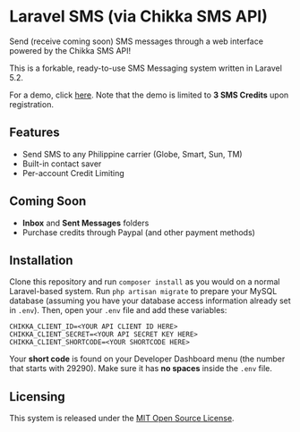 # Laravel SMS (via Chikka SMS API)

Send (receive coming soon) SMS messages through a web interface powered by the Chikka SMS API!

This is a forkable, ready-to-use SMS Messaging system written in Laravel 5.2.

For a demo, click [here](http://sms.simplyliam.com/). Note that the demo is limited to **3 SMS Credits** upon registration.

## Features

* Send SMS to any Philippine carrier (Globe, Smart, Sun, TM)
* Built-in contact saver
* Per-account Credit Limiting

## Coming Soon

* **Inbox** and **Sent Messages** folders
* Purchase credits through Paypal (and other payment methods)

## Installation

Clone this repository and run `composer install` as you would on a normal Laravel-based system. Run `php artisan migrate` to prepare your MySQL database (assuming you have your database access information already set in `.env`). Then, open your `.env` file and add these variables:

    CHIKKA_CLIENT_ID=<YOUR API CLIENT ID HERE>
    CHIKKA_CLIENT_SECRET=<YOUR API SECRET KEY HERE>
    CHIKKA_CLIENT_SHORTCODE=<YOUR SHORTCODE HERE>

Your **short code** is found on your Developer Dashboard menu (the number that starts with 29290). Make sure it has **no spaces** inside the `.env` file.

## Licensing

This system is released under the [MIT Open Source License](https://opensource.org/licenses/MIT).